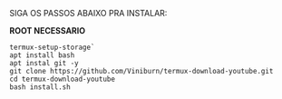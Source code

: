 SIGA OS PASSOS ABAIXO PRA INSTALAR:


**ROOT NECESSARIO** 

```
termux-setup-storage`
apt install bash
apt instal git -y
git clone https://github.com/Viniburn/termux-download-youtube.git
cd termux-download-youtube
bash install.sh
```

